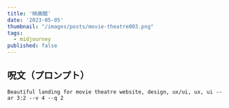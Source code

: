 ```yaml
---
title: '映画館'
date: '2023-05-05'
thumbnail: "/images/posts/movie-theatre003.png"
tags:
  - midjourney
published: false
---
```


## 呪文（プロンプト）
```
Beautiful landing for movie theatre website, design, ux/ui, ux, ui --ar 3:2 --v 4 --q 2
```